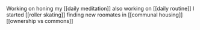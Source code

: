 Working on honing my [[daily meditation]]
also working on [[daily routine]]
I started [[roller skating]]
finding new roomates in [[communal housing]]
[[ownership vs commons]]